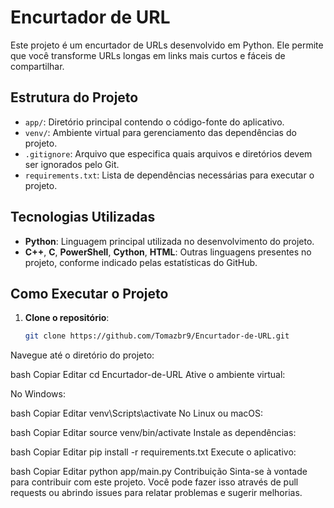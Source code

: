 # Encurtador de URL

Este projeto é um encurtador de URLs desenvolvido em Python. Ele permite que você transforme URLs longas em links mais curtos e fáceis de compartilhar.

## Estrutura do Projeto

- `app/`: Diretório principal contendo o código-fonte do aplicativo.
- `venv/`: Ambiente virtual para gerenciamento das dependências do projeto.
- `.gitignore`: Arquivo que especifica quais arquivos e diretórios devem ser ignorados pelo Git.
- `requirements.txt`: Lista de dependências necessárias para executar o projeto.

## Tecnologias Utilizadas

- **Python**: Linguagem principal utilizada no desenvolvimento do projeto.
- **C++**, **C**, **PowerShell**, **Cython**, **HTML**: Outras linguagens presentes no projeto, conforme indicado pelas estatísticas do GitHub.

## Como Executar o Projeto

1. **Clone o repositório**:
   ```bash
   git clone https://github.com/Tomazbr9/Encurtador-de-URL.git
Navegue até o diretório do projeto:

bash
Copiar
Editar
cd Encurtador-de-URL
Ative o ambiente virtual:

No Windows:

bash
Copiar
Editar
venv\Scripts\activate
No Linux ou macOS:

bash
Copiar
Editar
source venv/bin/activate
Instale as dependências:

bash
Copiar
Editar
pip install -r requirements.txt
Execute o aplicativo:

bash
Copiar
Editar
python app/main.py
Contribuição
Sinta-se à vontade para contribuir com este projeto. Você pode fazer isso através de pull requests ou abrindo issues para relatar problemas e sugerir melhorias.